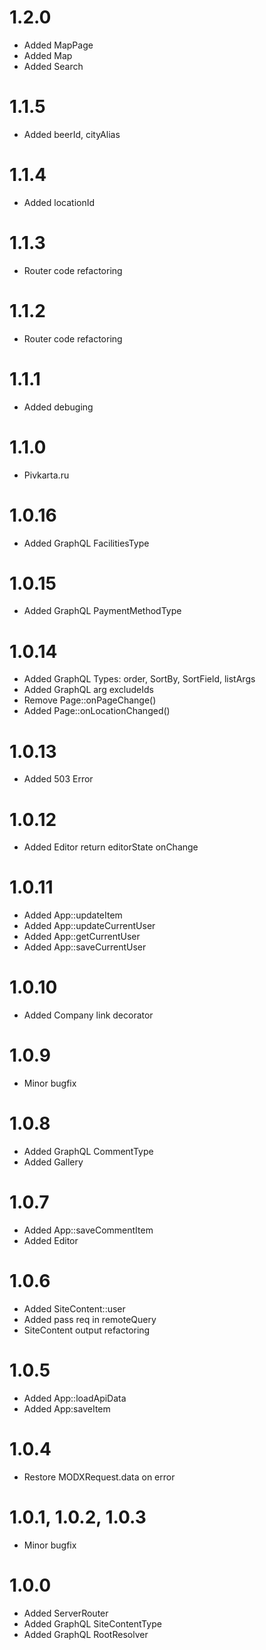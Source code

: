 
1.2.0
===============================================
- Added MapPage
- Added Map
- Added Search

1.1.5
===============================================
- Added beerId, cityAlias

1.1.4
===============================================
- Added locationId

1.1.3
===============================================
- Router code refactoring

1.1.2
===============================================
- Router code refactoring

1.1.1
===============================================
- Added debuging

1.1.0
===============================================
- Pivkarta.ru

1.0.16
===============================================
- Added GraphQL FacilitiesType

1.0.15
===============================================
- Added GraphQL PaymentMethodType

1.0.14
===============================================
- Added GraphQL Types: order, SortBy, SortField, listArgs
- Added GraphQL arg excludeIds
- Remove Page::onPageChange()
- Added Page::onLocationChanged()


1.0.13
===============================================
- Added 503 Error

1.0.12
===============================================
- Added Editor return editorState onChange

1.0.11
===============================================
- Added App::updateItem
- Added App::updateCurrentUser
- Added App::getCurrentUser
- Added App::saveCurrentUser

1.0.10
===============================================
- Added Company link decorator

1.0.9
===============================================
- Minor bugfix

1.0.8
===============================================
- Added GraphQL CommentType
- Added Gallery

1.0.7
===============================================
- Added App::saveCommentItem
- Added Editor

1.0.6
===============================================
- Added SiteContent::user
- Added pass req in remoteQuery
- SiteContent output refactoring

1.0.5
===============================================
- Added App::loadApiData
- Added App:saveItem

1.0.4
===============================================
- Restore MODXRequest.data on error

1.0.1, 1.0.2, 1.0.3
===============================================
- Minor bugfix

1.0.0
===============================================
- Added ServerRouter
- Added GraphQL SiteContentType
- Added GraphQL RootResolver